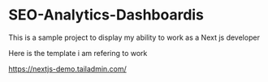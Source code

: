 # SEO-Analytics-Dashboardis 

This is a sample project to display my ability to work as a Next js developer

 Here is the template i am refering to work

 https://nextjs-demo.tailadmin.com/

 